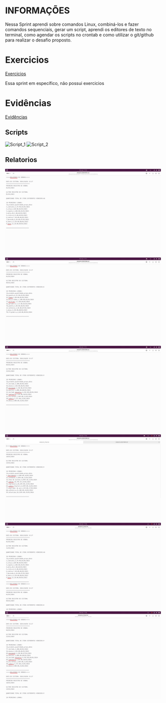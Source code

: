 # INFORMAÇÕES

Nessa Sprint aprendi sobre comandos Linux, combiná-los e fazer comandos sequenciais, gerar um script, aprendi os editores de texto no terminal, como agendar os scripts no crontab e como utilizar o git/github para realizar o desafio proposto.

# Exercicios
[Exercicios](Exercícios)

Essa sprint em específico, não possui exercicios

# Evidências
[Evidências](Evidências)
## Scripts
![Script_1](Evidências/processamento_de_dados.png)
![Script_2](Evidências/consolidador_de_dados.png)

## Relatorios
![Relatorio_1](Evidências/relatorio_1.png)
![Relatorio_2](Evidências/relatorio_2.png)
![Relatorio_3](Evidências/relatorio_3.png)
![Relatorio_4](Evidências/relatorio_4.png)
![Relatorio_final](Evidências/relatorio_final_1.png)
![Relatorio_final](Evidências/relatorio_final_2.png)
